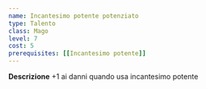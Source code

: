 ```yaml
---
name: Incantesimo potente potenziato
type: Talento
class: Mago
level: 7
cost: 5
prerequisites: [[Incantesimo potente]]
---
```


**Descrizione**
+1 ai danni quando usa incantesimo potente